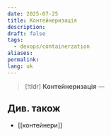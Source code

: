```yaml
---
date: 2025-07-25
title: Контейнеризація
description: 
draft: false
tags:
  - devops/containerzation
aliases: 
permalink: 
lang: uk
---
```


> [!tldr]
> **Контейнеризація** — 

## Див. також

- [[контейнери]]